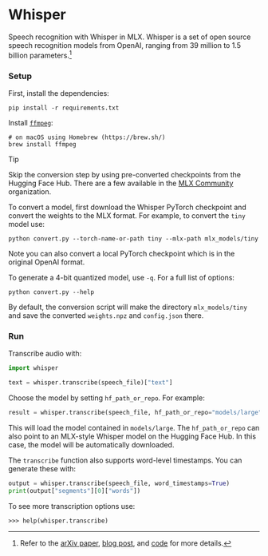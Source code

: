 # Whisper

Speech recognition with Whisper in MLX. Whisper is a set of open source speech
recognition models from OpenAI, ranging from 39 million to 1.5 billion
parameters.[^1]

### Setup

First, install the dependencies:

```
pip install -r requirements.txt
```

Install [`ffmpeg`](https://ffmpeg.org/):

```
# on macOS using Homebrew (https://brew.sh/)
brew install ffmpeg
```

> [!TIP]
> Skip the conversion step by using pre-converted checkpoints from the Hugging
> Face Hub. There are a few available in the [MLX
> Community](https://huggingface.co/mlx-community) organization.

To convert a model, first download the Whisper PyTorch checkpoint and convert
the weights to the MLX format. For example, to convert the `tiny` model use:

```
python convert.py --torch-name-or-path tiny --mlx-path mlx_models/tiny
```

Note you can also convert a local PyTorch checkpoint which is in the original OpenAI format.

To generate a 4-bit quantized model, use `-q`. For a full list of options:

```
python convert.py --help
```

By default, the conversion script will make the directory `mlx_models/tiny`
and save the converted `weights.npz` and `config.json` there.

### Run

Transcribe audio with:

```python
import whisper

text = whisper.transcribe(speech_file)["text"]
```

Choose the model by setting `hf_path_or_repo`. For example:

```python
result = whisper.transcribe(speech_file, hf_path_or_repo="models/large")
```

This will load the model contained in `models/large`. The `hf_path_or_repo`
can also point to an MLX-style Whisper model on the Hugging Face Hub. In this
case, the model will be automatically downloaded.

The `transcribe` function also supports word-level timestamps. You can generate
these with:

```python
output = whisper.transcribe(speech_file, word_timestamps=True)
print(output["segments"][0]["words"])
```

To see more transcription options use:

```
>>> help(whisper.transcribe)
```

[^1]: Refer to the [arXiv paper](https://arxiv.org/abs/2212.04356), [blog post](https://openai.com/research/whisper), and [code](https://github.com/openai/whisper) for more details.
